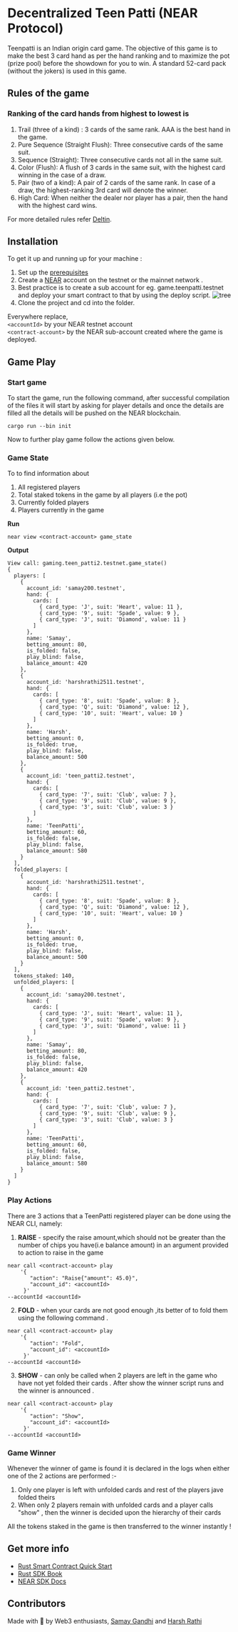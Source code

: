 # Decentralized Teen Patti (NEAR Protocol)
Teenpatti is an Indian origin card game. The objective of this game is to make the best 3 card hand as per the hand ranking and to maximize the pot (prize pool) before the showdown for you to win. A standard 52-card pack (without the jokers) is used in this game.

## Rules of the game

### Ranking of the card hands from highest to lowest is

1) Trail (three of a kind) : 3 cards of the same rank. AAA is the best hand in the game.
2) Pure Sequence (Straight Flush): Three consecutive cards of the same suit.
3) Sequence (Straight): Three consecutive cards not all in the same suit.
4) Color (Flush): A flush of 3 cards in the same suit, with the highest card winning in the case of a draw.
5) Pair (two of a kind): A pair of 2 cards of the same rank. In case of a draw, the highest-ranking 3rd card will denote the winner.
6) High Card: When neither the dealer nor player has a pair, then the hand with the highest card wins.

For more detailed rules refer [Deltin](https://www.deltin.com/games/indian-flush-teen-patti#:~:text=In%20this%20game%2C%20the%20dealer,best%20hand%20wins%20the%20round.). 

## Installation

To get it up and running up for your machine :

1) Set up the [prerequisites](https://github.com/near/near-sdk-rs#pre-requisites)
2) Create a [NEAR](https://wallet.near.org/) account on the testnet or the mainnet network . 
3) Best practice is to create a sub account for eg. game.teenpatti.testnet and deploy your smart contract to that by using the deploy script.
![tree](https://user-images.githubusercontent.com/75066364/173606222-d22c643f-063a-477a-a2ce-2f8db8c5d750.jpg)
4) Clone the project and cd into the folder. 
 
Everywhere replace,<br> 
    `<accountId>` by your NEAR testnet account <br>
    `<contract-account>` by the NEAR sub-account created where the game is deployed.

## Game Play

### Start game
To start the game, run the following command, after successful compilation of the files it will start by asking for player details and once the details are filled all the details will be pushed on the NEAR blockchain. 
```
cargo run --bin init
```
Now to further play game follow the actions given below.

### Game State
To to find information about 
1) All registered players 
2) Total staked tokens in the game by all players (i.e the pot)
3) Currently folded players 
4) Players currently in the game  

**Run**
```
near view <contract-account> game_state
```

**Output**
```
View call: gaming.teen_patti2.testnet.game_state()
{
  players: [
    {
      account_id: 'samay200.testnet',
      hand: {
        cards: [
          { card_type: 'J', suit: 'Heart', value: 11 },
          { card_type: '9', suit: 'Spade', value: 9 },
          { card_type: 'J', suit: 'Diamond', value: 11 }
        ]
      },
      name: 'Samay',
      betting_amount: 80,
      is_folded: false,
      play_blind: false,
      balance_amount: 420
    },
    {
      account_id: 'harshrathi2511.testnet',
      hand: {
        cards: [
          { card_type: '8', suit: 'Spade', value: 8 },
          { card_type: 'Q', suit: 'Diamond', value: 12 },
          { card_type: '10', suit: 'Heart', value: 10 }
        ]
      },
      name: 'Harsh',
      betting_amount: 0,
      is_folded: true,
      play_blind: false,
      balance_amount: 500
    },
    {
      account_id: 'teen_patti2.testnet',
      hand: {
        cards: [
          { card_type: '7', suit: 'Club', value: 7 },
          { card_type: '9', suit: 'Club', value: 9 },
          { card_type: '3', suit: 'Club', value: 3 }
        ]
      },
      name: 'TeenPatti',
      betting_amount: 60,
      is_folded: false,
      play_blind: false,
      balance_amount: 580
    }
  ],
  folded_players: [
    {
      account_id: 'harshrathi2511.testnet',
      hand: {
        cards: [
          { card_type: '8', suit: 'Spade', value: 8 },
          { card_type: 'Q', suit: 'Diamond', value: 12 },
          { card_type: '10', suit: 'Heart', value: 10 }
        ]
      },
      name: 'Harsh',
      betting_amount: 0,
      is_folded: true,
      play_blind: false,
      balance_amount: 500
    }
  ],
  tokens_staked: 140,
  unfolded_players: [
    {
      account_id: 'samay200.testnet',
      hand: {
        cards: [
          { card_type: 'J', suit: 'Heart', value: 11 },
          { card_type: '9', suit: 'Spade', value: 9 },
          { card_type: 'J', suit: 'Diamond', value: 11 }
        ]
      },
      name: 'Samay',
      betting_amount: 80,
      is_folded: false,
      play_blind: false,
      balance_amount: 420
    },
    {
      account_id: 'teen_patti2.testnet',
      hand: {
        cards: [
          { card_type: '7', suit: 'Club', value: 7 },
          { card_type: '9', suit: 'Club', value: 9 },
          { card_type: '3', suit: 'Club', value: 3 }
        ]
      },
      name: 'TeenPatti',
      betting_amount: 60,
      is_folded: false,
      play_blind: false,
      balance_amount: 580
    }
  ]
} 
```

### Play Actions

There are 3 actions that a TeenPatti registered player can be done using the NEAR CLI, namely:
1) **RAISE** - specify the raise amount,which should not be greater than the number of chips you have(i.e balance amount) in an argument provided to action to raise in the game 

```
near call <contract-account> play 
    '{
       "action": "Raise{"amount": 45.0}", 
       "account_id": <accountId>
     }' 
--accountId <accountId>
```
 
2) **FOLD** - when your cards are not good enough ,its better of to fold them using the following command . 

 ```
 near call <contract-account> play 
     '{
        "action": "Fold", 
        "account_id": <accountId>
      }' 
--accountId <accountId>
 ```
 
3) **SHOW** - can only be called when 2 players are left in the game who have not yet folded their cards . After show the winner script runs and the winner is           announced . 

 ```
 near call <contract-account> play 
     '{
        "action": "Show", 
        "account_id": <accountId>
      }' 
--accountId <accountId>
 ```
 
 ### Game Winner
 Whenever the winner of game is found it is declared in the logs when either one of the 2 actions are performed :- 
 1. Only one player is left with unfolded cards and rest of the players jave folded theirs 
 2. When only 2 players remain with unfolded cards and a player calls "show" , then the winner is decided upon the hierarchy of their cards 

All the tokens staked in the game is then transferred to the winner instantly !
 
 ## Get more info

* [Rust Smart Contract Quick Start](https://docs.near.org/docs/develop/contracts/rust/intro)
* [Rust SDK Book](https://www.near-sdk.io/)
* [NEAR SDK Docs](https://www.near-sdk.io/)

## Contributors
Made with 💖 by Web3 enthusiasts, [Samay Gandhi](https://www.github.com/gandhisamay) and [Harsh Rathi](https://github.com/harshRathi2511)
